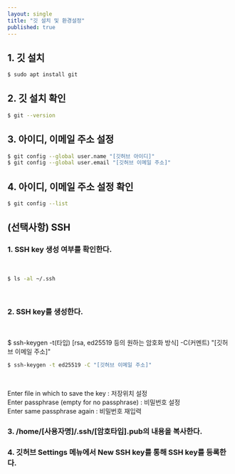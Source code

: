 ```yaml
---
layout: single
title: "깃 설치 및 환경설정"
published: true
---
```



      

## 1. 깃 설치

```bash
$ sudo apt install git
```

## 2. 깃 설치 확인

```bash
$ git --version
```

## 3. 아이디, 이메일 주소 설정

```bash
$ git config --global user.name "[깃허브 아이디]"
$ git config --global user.email "[깃허브 이메일 주소]"
```

## 4. 아이디, 이메일 주소 설정 확인

```bash
$ git config --list
```

## (선택사항) SSH

### 1. SSH key 생성 여부를 확인한다.

<br/>

```bash
$ ls -al ~/.ssh
```

<br/>

### 2. SSH key를 생성한다.

<br/>

$ ssh-keygen -t(타입) [rsa, ed25519 등의 원하는 암호화 방식] -C(커멘트) "[깃허브 이메일 주소]"
```bash
$ ssh-keygen -t ed25519 -C "[깃허브 이메일 주소]"
```

<br/>

Enter file in which to save the key : 저장위치 설정
<br/>
Enter passphrase (empty for no passphrase) : 비밀번호 설정
<br/>
Enter same passphrase again : 비밀번호 재입력

### 3. /home/[사용자명]/.ssh/[암호타입].pub의 내용을 복사한다.
### 4. 깃허브 Settings 메뉴에서 New SSH key를 통해 SSH key를 등록한다.
